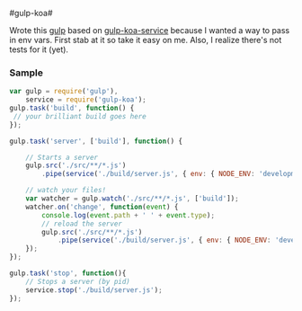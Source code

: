 #gulp-koa#

Wrote this [gulp][0] based on [gulp-koa-service][1] because I wanted a way to pass in env vars. First stab at it so take it easy on me. Also, I realize there's not tests for it (yet).

### Sample ###

```javascript
var gulp = require('gulp'),
    service = require('gulp-koa');
gulp.task('build', function() {
 // your brilliant build goes here
});

gulp.task('server', ['build'], function() {

    // Starts a server
    gulp.src('./src/**/*.js')
        .pipe(service('./build/server.js', { env: { NODE_ENV: 'development', DEBUG: '*' }}));

    // watch your files!
    var watcher = gulp.watch('./src/**/*.js', ['build']);
    watcher.on('change', function(event) {
        console.log(event.path + ' ' + event.type);
        // reload the server
        gulp.src('./src/**/*.js')
            .pipe(service('./build/server.js', { env: { NODE_ENV: 'development', DEBUG: '*' }}));
    });
});

gulp.task('stop', function(){
    // Stops a server (by pid)
    service.stop('./build/server.js');
});
```

[0]: http://gulpjs.com
[1]: https://www.npmjs.com/package/gulp-koa-service